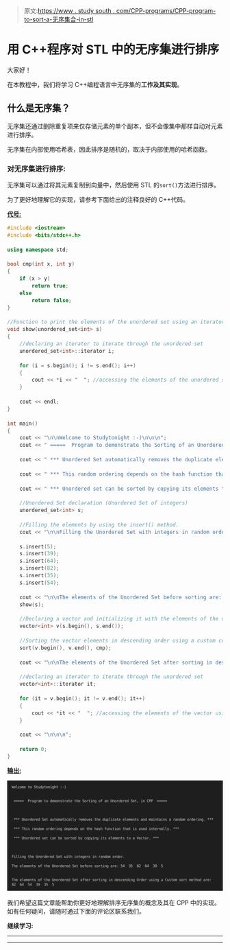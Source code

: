> 原文:[https://www . study south . com/CPP-programs/CPP-program-to-sort-a-无序集合-in-stl](https://www.studytonight.com/cpp-programs/cpp-program-to-sort-an-unordered-set-in-stl)

# 用 C++程序对 STL 中的无序集进行排序

大家好！

在本教程中，我们将学习 C++编程语言中无序集的**工作及其实现**。

## 什么是无序集？

无序集还通过删除重复项来仅存储元素的单个副本，但不会像集中那样自动对元素进行排序。

无序集在内部使用哈希表，因此排序是随机的，取决于内部使用的哈希函数。

### 对无序集进行排序:

无序集可以通过将其元素复制到向量中，然后使用 STL 的`sort()`方法进行排序。

为了更好地理解它的实现，请参考下面给出的注释良好的 C++代码。

<u>**代号:**</u>

```cpp
#include <iostream>
#include <bits/stdc++.h>

using namespace std;

bool cmp(int x, int y)
{
    if (x > y)
        return true;
    else
        return false;
}

//Function to print the elements of the unordered set using an iterator
void show(unordered_set<int> s)
{
    //declaring an iterator to iterate through the unordered set
    unordered_set<int>::iterator i;

    for (i = s.begin(); i != s.end(); i++)
    {
        cout << *i << "  "; //accessing the elements of the unordered set using * as i stores the address to each element
    }

    cout << endl;
}

int main()
{
    cout << "\n\nWelcome to Studytonight :-)\n\n\n";
    cout << " =====  Program to demonstrate the Sorting of an Unordered Set, in CPP  ===== \n\n\n\n";

    cout << " *** Unordered Set automatically removes the duplicate elements and maintains a random ordering. *** \n\n";

    cout << " *** This random ordering depends on the hash function that is used internally. *** \n\n";

    cout << " *** Unordered set can be sorted by copying its elements to a Vector. *** \n\n";

    //Unordered Set declaration (Unordered Set of integers)
    unordered_set<int> s;

    //Filling the elements by using the insert() method.
    cout << "\n\nFilling the Unordered Set with integers in random order."; //Unlike Set, this is not automatically sorted

    s.insert(5);
    s.insert(39);
    s.insert(64);
    s.insert(82);
    s.insert(35);
    s.insert(54);

    cout << "\n\nThe elements of the Unordered Set before sorting are: ";
    show(s);

    //Declaring a vector and initializing it with the elements of the unordered set
    vector<int> v(s.begin(), s.end());

    //Sorting the vector elements in descending order using a custom comparator
    sort(v.begin(), v.end(), cmp);

    cout << "\n\nThe elements of the Unordered Set after sorting in descending Order using a Custom sort method are: \n";

    //declaring an iterator to iterate through the unordered set
    vector<int>::iterator it;

    for (it = v.begin(); it != v.end(); it++)
    {
        cout << *it << "  "; //accessing the elements of the vector using * as i stores the address to each element
    }

    cout << "\n\n\n";

    return 0;
} 
```

<u>**输出:**</u>

![C++ sorting an Unordered Set](img/9870af81850430930046b79755b7c80b.png)

我们希望这篇文章能帮助你更好地理解排序无序集的概念及其在 CPP 中的实现。如有任何疑问，请随时通过下面的评论区联系我们。

**继续学习:**

* * *

* * *